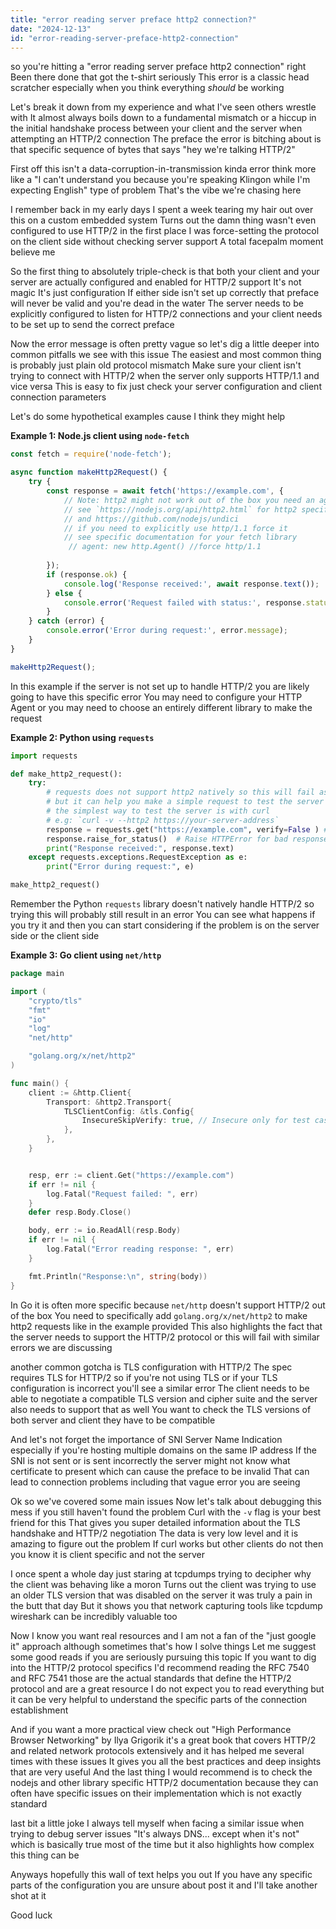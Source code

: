 ```yaml
---
title: "error reading server preface http2 connection?"
date: "2024-12-13"
id: "error-reading-server-preface-http2-connection"
---
```


 so you're hitting a "error reading server preface http2 connection" right Been there done that got the t-shirt seriously This error is a classic head scratcher especially when you think everything *should* be working

Let's break it down from my experience and what I've seen others wrestle with It almost always boils down to a fundamental mismatch or a hiccup in the initial handshake process between your client and the server when attempting an HTTP/2 connection The preface the error is bitching about is that specific sequence of bytes that says "hey we're talking HTTP/2"

First off this isn't a data-corruption-in-transmission kinda error think more like a "I can't understand you because you're speaking Klingon while I'm expecting English" type of problem That's the vibe we're chasing here

I remember back in my early days I spent a week tearing my hair out over this on a custom embedded system Turns out the damn thing wasn't even configured to use HTTP/2 in the first place I was force-setting the protocol on the client side without checking server support A total facepalm moment believe me

So the first thing to absolutely triple-check is that both your client and your server are actually configured and enabled for HTTP/2 support It's not magic It's just configuration If either side isn't set up correctly that preface will never be valid and you're dead in the water The server needs to be explicitly configured to listen for HTTP/2 connections and your client needs to be set up to send the correct preface

Now the error message is often pretty vague so let's dig a little deeper into common pitfalls we see with this issue The easiest and most common thing is probably just plain old protocol mismatch Make sure your client isn't trying to connect with HTTP/2 when the server only supports HTTP/1.1 and vice versa This is easy to fix just check your server configuration and client connection parameters

Let's do some hypothetical examples cause I think they might help

**Example 1: Node.js client using `node-fetch`**

```javascript
const fetch = require('node-fetch');

async function makeHttp2Request() {
    try {
        const response = await fetch('https://example.com', {
            // Note: http2 might not work out of the box you need an agent
            // see `https://nodejs.org/api/http2.html` for http2 specific setup
            // and https://github.com/nodejs/undici
            // if you need to explicitly use http/1.1 force it
            // see specific documentation for your fetch library
             // agent: new http.Agent() //force http/1.1
             
        });
        if (response.ok) {
            console.log('Response received:', await response.text());
        } else {
            console.error('Request failed with status:', response.status);
        }
    } catch (error) {
        console.error('Error during request:', error.message);
    }
}

makeHttp2Request();
```

In this example if the server is not set up to handle HTTP/2 you are likely going to have this specific error You may need to configure your HTTP Agent or you may need to choose an entirely different library to make the request

**Example 2: Python using `requests`**

```python
import requests

def make_http2_request():
    try:
        # requests does not support http2 natively so this will fail as a request
        # but it can help you make a simple request to test the server
        # the simplest way to test the server is with curl
        # e.g: `curl -v --http2 https://your-server-address`
        response = requests.get("https://example.com", verify=False ) #verify=False is only for testing self-signed certificates do not do this for production
        response.raise_for_status()  # Raise HTTPError for bad responses (4xx or 5xx)
        print("Response received:", response.text)
    except requests.exceptions.RequestException as e:
        print("Error during request:", e)

make_http2_request()
```
Remember the Python `requests` library doesn't natively handle HTTP/2 so trying this will probably still result in an error You can see what happens if you try it and then you can start considering if the problem is on the server side or the client side

**Example 3: Go client using `net/http`**

```go
package main

import (
	"crypto/tls"
	"fmt"
	"io"
	"log"
	"net/http"

	"golang.org/x/net/http2"
)

func main() {
	client := &http.Client{
		Transport: &http2.Transport{
			TLSClientConfig: &tls.Config{
				InsecureSkipVerify: true, // Insecure only for test cases
			},
		},
	}


	resp, err := client.Get("https://example.com")
	if err != nil {
		log.Fatal("Request failed: ", err)
	}
	defer resp.Body.Close()

	body, err := io.ReadAll(resp.Body)
	if err != nil {
		log.Fatal("Error reading response: ", err)
	}

	fmt.Println("Response:\n", string(body))
}
```
In Go it is often more specific because `net/http` doesn't support HTTP/2 out of the box You need to specifically add `golang.org/x/net/http2` to make http2 requests like in the example provided This also highlights the fact that the server needs to support the HTTP/2 protocol or this will fail with similar errors we are discussing

another common gotcha is TLS configuration with HTTP/2 The spec requires TLS for HTTP/2 so if you're not using TLS or if your TLS configuration is incorrect you'll see a similar error The client needs to be able to negotiate a compatible TLS version and cipher suite and the server also needs to support that as well You want to check the TLS versions of both server and client they have to be compatible

And let's not forget the importance of SNI Server Name Indication especially if you're hosting multiple domains on the same IP address If the SNI is not sent or is sent incorrectly the server might not know what certificate to present which can cause the preface to be invalid That can lead to connection problems including that vague error you are seeing

Ok so we've covered some main issues Now let's talk about debugging this mess if you still haven't found the problem Curl with the `-v` flag is your best friend for this  That gives you super detailed information about the TLS handshake and HTTP/2 negotiation The data is very low level and it is amazing to figure out the problem If curl works but other clients do not then you know it is client specific and not the server

I once spent a whole day just staring at tcpdumps trying to decipher why the client was behaving like a moron Turns out the client was trying to use an older TLS version that was disabled on the server it was truly a pain in the butt that day But it shows you that network capturing tools like tcpdump wireshark can be incredibly valuable too

Now I know you want real resources and I am not a fan of the "just google it" approach although sometimes that's how I solve things Let me suggest some good reads if you are seriously pursuing this topic If you want to dig into the HTTP/2 protocol specifics I'd recommend reading the RFC 7540 and RFC 7541 those are the actual standards that define the HTTP/2 protocol and are a great resource I do not expect you to read everything but it can be very helpful to understand the specific parts of the connection establishment

And if you want a more practical view check out "High Performance Browser Networking" by Ilya Grigorik it's a great book that covers HTTP/2 and related network protocols extensively and it has helped me several times with these issues It gives you all the best practices and deep insights that are very useful And the last thing I would recommend is to check the nodejs and other library specific HTTP/2 documentation because they can often have specific issues on their implementation which is not exactly standard

 last bit a little joke I always tell myself when facing a similar issue when trying to debug server issues "It's always DNS... except when it's not" which is basically true most of the time but it also highlights how complex this thing can be

Anyways hopefully this wall of text helps you out If you have any specific parts of the configuration you are unsure about post it and I'll take another shot at it

Good luck
